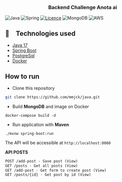 <h3 align="center">
   Backend Challenge Anota ai
</h3>


![Java](https://img.shields.io/badge/java-%23ED8B00.svg?style=for-the-badge&logo=openjdk&logoColor=white)
![Spring](https://img.shields.io/badge/spring-%236DB33F.svg?style=for-the-badge&logo=spring&logoColor=white)
[![Licence](https://img.shields.io/github/license/Ileriayo/markdown-badges?style=for-the-badge)](./LICENSE)
![MongoDB](https://img.shields.io/badge/MongoDB-%234ea94b.svg?style=for-the-badge&logo=mongodb&logoColor=white)
![AWS](https://img.shields.io/badge/AWS-%23FF9900.svg?style=for-the-badge&logo=amazon-aws&logoColor=white)


## :rocket: Technologies used

* [Java 17](https://www.oracle.com/java/technologies/javase/jdk17-archive-downloads.html) 
* [Spring Boot](https://spring.io/projects/spring-boot)
* [PostgreSql]()
* [Docker](https://docs.docker.com/engine/install/)



## How to run

- Clone this repository
```bash
git clone https://github.com/mmjck/java.git
```

- Build **MongoDB** and image on Docker


```
docker-compose build -d
```

- Run application with **Maven**

```
./mvnw spring-boot:run
```

The API will be accessible at `http://localhost:8080`
 

**API POSTS**

```markdown
POST /add-post - Save post (View)
GET /posts - Get all posts (View)
GET /add-post - Get form to create post (View)
GET /posts/{id} - Get post by id (View)
```
 